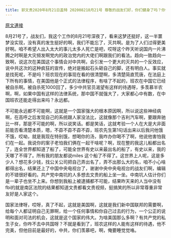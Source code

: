 ```yaml
---
title: 郭文贵2020年8月21日盖特 202008218月21号 尊敬的战友们好，你们健身了吗？你们传播C C P病毒．香港危机真相了吗？从班农先生的事件……看中美两国真正的巨大差异，一切都已经开
---
```


[原文連接](https://gnews.org/ThreadView/53482010)

8月21号了，战友们，我这个工作的8月21号深夜了，看来这梦还挺好，这一半噩梦没实现，没有真的发生挺好的啊，我们不能忘了，灭共啊。是为了人们过得更美好啊。咱不希望人出入太大的事儿太多人死亡是吧，哎呀这个昨天听说国内一片沸腾之时啊是大灾频发啊党内的政治党内的大佬们啊跟我们的看法。趋向一致趋向一致啊，说这次在美国这个事情会对中共啊，会引发一个更大的灭共的一个反效应，说中共这次的这种疯狂的宣传，绝对是搬起石头砸自己的脚，还有明白人。事实就是找死呢，不是吗？班农现在的事现在看的很清楚啊，多清楚简直荒唐，在法庭上下所有的事情，在美国他是个正式的法律程序，有啥了不起的，班农在中国它已经被自杀啊。被自杀死1000回了，多少中共官员渴望有这样的待遇呀，多羡慕半农啊，啊，如果中国有这样的法律系统，那中国不就强大了，大家都心中有数，在中国班农还能走得出来吗？永远都。

  不可能永远都不可能啊，这就是一个国家强大的根本原因啊，所以说这些神经病啊，在高呼之后发现自己的系统跟人家没法比，这就像那个吉利汽车啊，要跟奔驰比一样，那是不可能的啊，所以说笑话。都是笑话，这就考验一个人在大是大非面前能否看清楚本质，嗯，不孬不孬不孬不孬，班农先生第1句话出来以后我问他饿不饿，哎呦，就是我现在特别饿，想喝你的汤，我咋办你喝不了啊，他说他害怕我们在一起。我说你的案子老怕我们俩在一起干啥呢？啊，现在整的我这儿船都出名了，连全世界都知道了船了，可能全世界有史以来最出名的船了，有史以来，我的天哪了不得了。所有我的朋友都说miles 这个船了不得了。这世界上人呢，这是多少人？想花多少钱，找公关公司把自己弄出名了，弄不出那么大的名，咱不小心啥都得出名，结果还上了中国中央电视台了，谢谢中央中央电视台的战友们啊，编辑的不错很好看的。共产党中南坑的人多想去文贵的船上坐一坐。中南坑人估计你们是一辈子也坐不上来。你想到我船上被逮捕都不可能，结果昨天来的人当中没有fbi的就是南区法院的结果都知道文贵都看文贵视频，挺搞笑的所以非常尊重非常友好是人家这个。

  国家法律呀，哎呀，真了不起，这就是美国啊，这就是我们新中国联邦的需要啊，给每个人都证明自己无罪啊，给一个任何事情和你自己过去的行为，一个公正的说明和面对司法的机会，这就是这个国家的伟大。为啥美国那么多啊？有共产党的私生子女，你咋不去中共国呀？不就是看到了，班农这样的人能有这样的待遇，他不完美，但他目前是最好的，中共，你们羡慕吧，啊，俺要睡觉觉咯。
